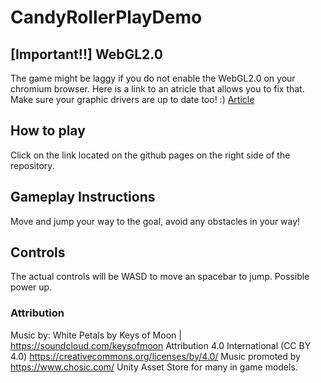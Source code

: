 # CandyRollerPlayDemo

## [Important!!] WebGL2.0

The game might be laggy if you do not enable the WebGL2.0 on your chromium browser. Here is a link to an atricle that allows you to fix that.
Make sure your graphic drivers are up to date too! :)
[Article](https://www.interplaylearning.com/en/help/how-to-enable-webgl-in-chrome)

## How to play
Click on the link located on the github pages on the right side of the repository.

## Gameplay Instructions
Move and jump your way to the goal, avoid any obstacles in your way!

## Controls
The actual controls will be WASD to move an spacebar to jump. Possible power up.

### Attribution
Music by: White Petals by Keys of Moon | https://soundcloud.com/keysofmoon Attribution 4.0 International (CC BY 4.0) https://creativecommons.org/licenses/by/4.0/ Music promoted by https://www.chosic.com/ Unity Asset Store for many in game models.
